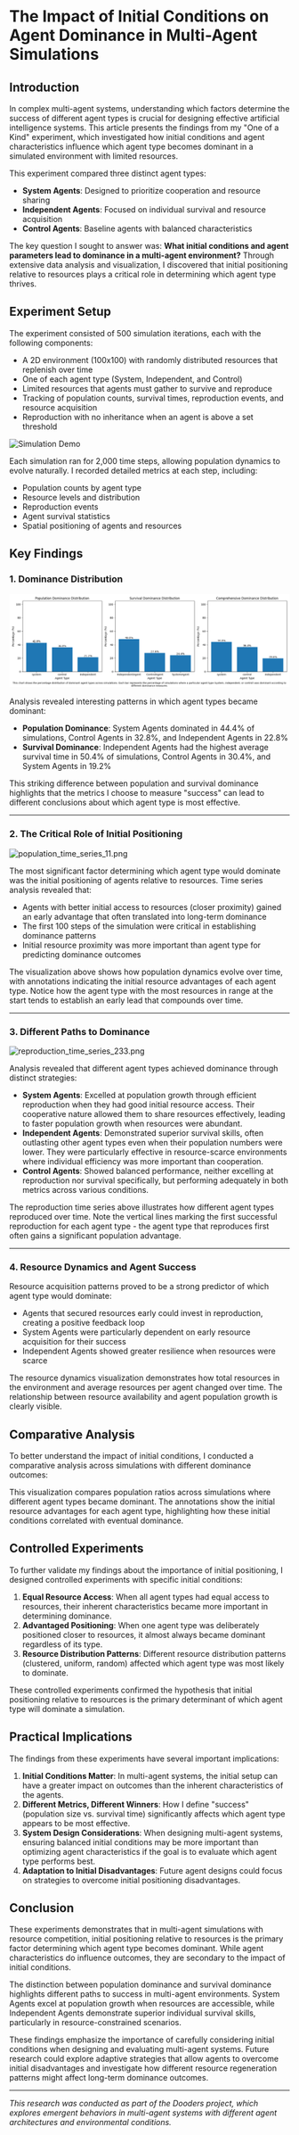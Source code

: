 # The Impact of Initial Conditions on Agent Dominance in Multi-Agent Simulations

## **Introduction**

In complex multi-agent systems, understanding which factors determine the success of different agent types is crucial for designing effective artificial intelligence systems. This article presents the findings from my "One of a Kind" experiment, which investigated how initial conditions and agent characteristics influence which agent type becomes dominant in a simulated environment with limited resources.

This experiment compared three distinct agent types:

- **System Agents**: Designed to prioritize cooperation and resource sharing
- **Independent Agents**: Focused on individual survival and resource acquisition
- **Control Agents**: Baseline agents with balanced characteristics

The key question I sought to answer was: **What initial conditions and agent parameters lead to dominance in a multi-agent environment?** Through extensive data analysis and visualization, I discovered that initial positioning relative to resources plays a critical role in determining which agent type thrives.

## **Experiment Setup**

The experiment consisted of 500 simulation iterations, each with the following components:

- A 2D environment (100x100) with randomly distributed resources that replenish over time
- One of each agent type (System, Independent, and Control)
- Limited resources that agents must gather to survive and reproduce
- Tracking of population counts, survival times, reproduction events, and resource acquisition
- Reproduction with no inheritance when an agent is above a set threshold

![Simulation Demo](images/simulation_demo.gif)

Each simulation ran for 2,000 time steps, allowing population dynamics to evolve naturally. I recorded detailed metrics at each step, including:

- Population counts by agent type
- Resource levels and distribution
- Reproduction events
- Agent survival statistics
- Spatial positioning of agents and resources

## **Key Findings**

### **1. Dominance Distribution**

![dominance_distribution.png](images/dominance_distribution.png)

Analysis revealed interesting patterns in which agent types became dominant:

- **Population Dominance**: System Agents dominated in 44.4% of simulations, Control Agents in 32.8%, and Independent Agents in 22.8%
- **Survival Dominance**: Independent Agents had the highest average survival time in 50.4% of simulations, Control Agents in 30.4%, and System Agents in 19.2%

This striking difference between population and survival dominance highlights that the metrics I choose to measure "success" can lead to different conclusions about which agent type is most effective.

---

### **2. The Critical Role of Initial Positioning**

![population_time_series_11.png](images/population_time_series_11.png)

The most significant factor determining which agent type would dominate was the initial positioning of agents relative to resources. Time series analysis revealed that:

- Agents with better initial access to resources (closer proximity) gained an early advantage that often translated into long-term dominance
- The first 100 steps of the simulation were critical in establishing dominance patterns
- Initial resource proximity was more important than agent type for predicting dominance outcomes

The visualization above shows how population dynamics evolve over time, with annotations indicating the initial resource advantages of each agent type. Notice how the agent type with the most resources in range at the start tends to establish an early lead that compounds over time.

---

### **3. Different Paths to Dominance**

![reproduction_time_series_233.png](images/reproduction_time_series_233.png)

Analysis revealed that different agent types achieved dominance through distinct strategies:

- **System Agents**: Excelled at population growth through efficient reproduction when they had good initial resource access. Their cooperative nature allowed them to share resources effectively, leading to faster population growth when resources were abundant.
- **Independent Agents**: Demonstrated superior survival skills, often outlasting other agent types even when their population numbers were lower. They were particularly effective in resource-scarce environments where individual efficiency was more important than cooperation.
- **Control Agents**: Showed balanced performance, neither excelling at reproduction nor survival specifically, but performing adequately in both metrics across various conditions.

The reproduction time series above illustrates how different agent types reproduced over time. Note the vertical lines marking the first successful reproduction for each agent type - the agent type that reproduces first often gains a significant population advantage.

---

### **4. Resource Dynamics and Agent Success**

Resource acquisition patterns proved to be a strong predictor of which agent type would dominate:

- Agents that secured resources early could invest in reproduction, creating a positive feedback loop
- System Agents were particularly dependent on early resource acquisition for their success
- Independent Agents showed greater resilience when resources were scarce

The resource dynamics visualization demonstrates how total resources in the environment and average resources per agent changed over time. The relationship between resource availability and agent population growth is clearly visible.

## **Comparative Analysis**

To better understand the impact of initial conditions, I conducted a comparative analysis across simulations with different dominance outcomes:

This visualization compares population ratios across simulations where different agent types became dominant. The annotations show the initial resource advantages for each agent type, highlighting how these initial conditions correlated with eventual dominance.

## **Controlled Experiments**

To further validate my findings about the importance of initial positioning, I designed controlled experiments with specific initial conditions:

1. **Equal Resource Access**: When all agent types had equal access to resources, their inherent characteristics became more important in determining dominance.
2. **Advantaged Positioning**: When one agent type was deliberately positioned closer to resources, it almost always became dominant regardless of its type.
3. **Resource Distribution Patterns**: Different resource distribution patterns (clustered, uniform, random) affected which agent type was most likely to dominate.

These controlled experiments confirmed the hypothesis that initial positioning relative to resources is the primary determinant of which agent type will dominate a simulation.

## **Practical Implications**

The findings from these experiments have several important implications:

1. **Initial Conditions Matter**: In multi-agent systems, the initial setup can have a greater impact on outcomes than the inherent characteristics of the agents.
2. **Different Metrics, Different Winners**: How I define "success" (population size vs. survival time) significantly affects which agent type appears to be most effective.
3. **System Design Considerations**: When designing multi-agent systems, ensuring balanced initial conditions may be more important than optimizing agent characteristics if the goal is to evaluate which agent type performs best.
4. **Adaptation to Initial Disadvantages**: Future agent designs could focus on strategies to overcome initial positioning disadvantages.

## **Conclusion**

These experiments demonstrates that in multi-agent simulations with resource competition, initial positioning relative to resources is the primary factor determining which agent type becomes dominant. While agent characteristics do influence outcomes, they are secondary to the impact of initial conditions.

The distinction between population dominance and survival dominance highlights different paths to success in multi-agent environments. System Agents excel at population growth when resources are accessible, while Independent Agents demonstrate superior individual survival skills, particularly in resource-constrained scenarios.

These findings emphasize the importance of carefully considering initial conditions when designing and evaluating multi-agent systems. Future research could explore adaptive strategies that allow agents to overcome initial disadvantages and investigate how different resource regeneration patterns might affect long-term dominance outcomes.

---

*This research was conducted as part of the Dooders project, which explores emergent behaviors in multi-agent systems with different agent architectures and environmental conditions.*